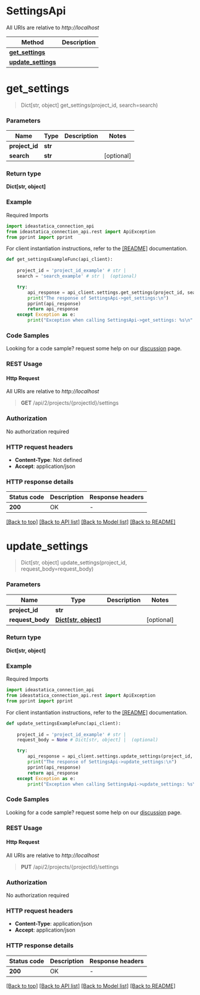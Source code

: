 # SettingsApi

All URIs are relative to *http://localhost*

Method | Description
------------- | -------------
[**get_settings**](SettingsApi.md#get_settings) | 
[**update_settings**](SettingsApi.md#update_settings) | 


<a id="get_settings"></a>
# **get_settings**
> Dict[str, object] get_settings(project_id, search=search)



### Parameters


Name | Type | Description  | Notes
------------- | ------------- | ------------- | -------------
 **project_id** | **str**|  | 
 **search** | **str**|  | [optional] 

### Return type

**Dict[str, object]**

### Example

Required Imports
```python
import ideastatica_connection_api
from ideastatica_connection_api.rest import ApiException
from pprint import pprint

```

For client instantiation instructions, refer to the [[README]](../README.md) documentation. 

```python
def get_settingsExampleFunc(api_client):
    
    project_id = 'project_id_example' # str | 
    search = 'search_example' # str |  (optional)

    try:
        api_response = api_client.settings.get_settings(project_id, search=search)
        print("The response of SettingsApi->get_settings:\n")
        pprint(api_response)
        return api_response
    except Exception as e:
        print("Exception when calling SettingsApi->get_settings: %s\n" % e)
```



### Code Samples

Looking for a code sample? request some help on our [discussion](https://github.com/idea-statica/ideastatica-public/discussions) page. 

### REST Usage

#### Http Request

All URIs are relative to *http://localhost*

> **GET** /api/2/projects/{projectId}/settings 

### Authorization

No authorization required

### HTTP request headers

 - **Content-Type**: Not defined
 - **Accept**: application/json

### HTTP response details

| Status code | Description | Response headers |
|-------------|-------------|------------------|
**200** | OK |  -  |

[[Back to top]](#) [[Back to API list]](../README.md#documentation-for-api-endpoints) [[Back to Model list]](../README.md#documentation-for-models) [[Back to README]](../README.md)

<a id="update_settings"></a>
# **update_settings**
> Dict[str, object] update_settings(project_id, request_body=request_body)



### Parameters


Name | Type | Description  | Notes
------------- | ------------- | ------------- | -------------
 **project_id** | **str**|  | 
 **request_body** | [**Dict[str, object]**](object.md)|  | [optional] 

### Return type

**Dict[str, object]**

### Example

Required Imports
```python
import ideastatica_connection_api
from ideastatica_connection_api.rest import ApiException
from pprint import pprint

```

For client instantiation instructions, refer to the [[README]](../README.md) documentation. 

```python
def update_settingsExampleFunc(api_client):
    
    project_id = 'project_id_example' # str | 
    request_body = None # Dict[str, object] |  (optional)

    try:
        api_response = api_client.settings.update_settings(project_id, request_body=request_body)
        print("The response of SettingsApi->update_settings:\n")
        pprint(api_response)
        return api_response
    except Exception as e:
        print("Exception when calling SettingsApi->update_settings: %s\n" % e)
```



### Code Samples

Looking for a code sample? request some help on our [discussion](https://github.com/idea-statica/ideastatica-public/discussions) page. 

### REST Usage

#### Http Request

All URIs are relative to *http://localhost*

> **PUT** /api/2/projects/{projectId}/settings 

### Authorization

No authorization required

### HTTP request headers

 - **Content-Type**: application/json
 - **Accept**: application/json

### HTTP response details

| Status code | Description | Response headers |
|-------------|-------------|------------------|
**200** | OK |  -  |

[[Back to top]](#) [[Back to API list]](../README.md#documentation-for-api-endpoints) [[Back to Model list]](../README.md#documentation-for-models) [[Back to README]](../README.md)

